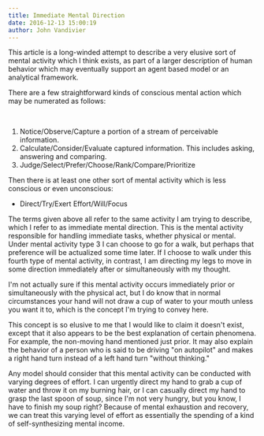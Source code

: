 ```yaml
---
title: Immediate Mental Direction
date: 2016-12-13 15:00:19
author: John Vandivier
---
```




This article is a long-winded attempt to describe a very elusive sort of mental activity which I think exists, as part of a larger description of human behavior which may eventually support an agent based model or an analytical framework.

There are a few straightforward kinds of conscious mental action which may be numerated as follows:

&nbsp;
<ol>
 	<li>Notice/Observe/Capture a portion of a stream of perceivable information.</li>
 	<li>Calculate/Consider/Evaluate captured information. This includes asking, answering and comparing.</li>
 	<li>Judge/Select/Prefer/Choose/Rank/Compare/Prioritize</li>
</ol>
Then there is at least one other sort of mental activity which is less conscious or even unconscious:
<ul>
 	<li>Direct/Try/Exert Effort/Will/Focus</li>
</ul>
The terms given above all refer to the same activity I am trying to describe, which I refer to as immediate mental direction. This is the mental activity responsible for handling immediate tasks, whether physical or mental. Under mental activity type 3 I can choose to go for a walk, but perhaps that preference will be actualized some time later. If I choose to walk under this fourth type of mental activity, in contrast, I am directing my legs to move in some direction immediately after or simultaneously with my thought.

I'm not actually sure if this mental activity occurs immediately prior or simultaneously with the physical act, but I do know that in normal circumstances your hand will not draw a cup of water to your mouth unless you want it to, which is the concept I'm trying to convey here.

This concept is so elusive to me that I would like to claim it doesn't exist, except that it also appears to be the best explanation of certain phenomena. For example, the non-moving hand mentioned just prior. It may also explain the behavior of a person who is said to be driving \"on autopilot\" and makes a right hand turn instead of a left hand turn \"without thinking.\"

Any model should consider that this mental activity can be conducted with varying degrees of effort. I can urgently direct my hand to grab a cup of water and throw it on my burning hair, or I can casually direct my hand to grasp the last spoon of soup, since I'm not very hungry, but you know, I have to finish my soup right? Because of mental exhaustion and recovery, we can treat this varying level of effort as essentially the spending of a kind of self-synthesizing mental income.